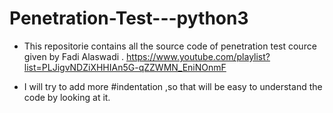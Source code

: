 # Penetration-Test---python3

- This repositorie contains all the source code of penetration test cource given by Fadi Alaswadi .
https://www.youtube.com/playlist?list=PLJigvNDZiXHHIAn5G-qZZWMN_EniNOnmF

- I will try to add more #indentation ,so that will be easy to understand the code by looking at it.

